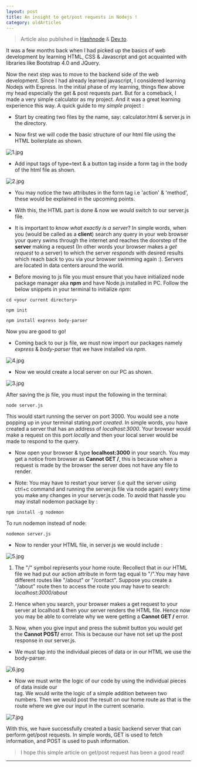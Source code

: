 ```yaml
---
layout: post 
title: An insight to get/post requests in Nodejs !
category: oldArticles
---
```


> Article also published in [Hashnode](https://surajv.hashnode.dev/) & [Dev.to](https://dev.to/surajv).

It was a few months back when I had picked up the basics of web development by learning HTML, CSS & Javascript and got acquainted with libraries like Bootstrap 4.0 and JQuery.

Now the next step was to move to the backend side of the web development. Since I had already learned javascript, I considered learning Nodejs with Express.
In the initial phase of my learning, things flew above my head especially the get & post requests part. But for a comeback, I made a very simple calculator as my project. And it was a great learning experience this way. A quick guide to my *simple* project : 

- Start by creating two files by the name, say: calculator.html & server.js in the directory.

- Now first we will code the basic structure of our html file using the HTML boilerplate as shown.

![1.jpg](https://cdn.hashnode.com/res/hashnode/image/upload/v1595857009082/N4jgYzre7.jpeg)

- Add input tags of type=text & a button tag inside a form tag in the body of the html file as shown.

![2.jpg](https://cdn.hashnode.com/res/hashnode/image/upload/v1595857102255/7eRjYma_b.jpeg)

- You may notice the two attributes in the form tag i.e 'action' & 'method', these would be explained in the upcoming points.

- With this, the HTML part is done & now we would switch to our server.js file.

- It is important to know *what exactly is a server*? In simple words, when you (would be called as a **client**) search any query in your web browser your query swims through the internet and reaches the doorstep of the **server** making a request (In other words your browser makes a *get request* to a server) to which the server *responds* with desired results which reach back to you via your browser swimming again :). Servers are located in data centers around the world.

- Before moving to js file you must ensure that you have initialized node package manager aka **npm** and have Node.js installed in PC. Follow the below snippets in your terminal to initialize *npm*:

```
cd <your current directory>
``` 
```
npm init
``` 
```
npm install express body-parser
``` 

Now you are good to go! 

- Coming back to our js file, we must now import our packages namely *express* & *body-parser* that we have installed via *npm*.

![4.jpg](https://cdn.hashnode.com/res/hashnode/image/upload/v1595861775356/6ppgQsxqo.jpeg)

- Now we would create a local server on our PC as shown. 

![3.jpg](https://cdn.hashnode.com/res/hashnode/image/upload/v1595863556156/HrD4Nmn9r.jpeg)

After saving the js file, you must input the following in the terminal: 
```
node server.js
```
This would start running the server on port 3000.
You would see a note popping up in your terminal stating *port created*. In simple words, you have created a server that has an address of *localhost:3000*. Your browser would make a request on this port *locally* and then your local server would be made to respond to the query. 

- Now open your browser & type **localhost:3000** in your search. You may get a notice from browser as **Cannot GET /**, this is because when a request is made by the browser the server does not have any file to render.

- Note: You may have to restart your server (i.e quit the server using ctrl+c command and running the server.js file via node again) every time you make any changes in your server.js code. To avoid that hassle you may install nodemon package by :

```
npm install -g nodemon
``` 
To run nodemon instead of node:
```
nodemon server.js
```

- Now to render your HTML file, in server.js we would include : 

![5.jpg](https://cdn.hashnode.com/res/hashnode/image/upload/v1595866949054/nSX6FfrxV.jpeg)

1. The "/" symbol represents your home route. Recollect that in our HTML file we had put our action attribute in form tag equal to "/".You may have different routes like "/about" or "/contact". Suppose you create a "/about" route then to access the route you may have to search: *localhost:3000/about*

2. Hence when you search, your browser makes a get request to your server at localhost & then your server renders the HTML file. Hence now you may be able to correlate why we were getting a **Cannot GET /** error.

3. Now, when you give input and press the submit button you would get the  **Cannot POST/** error. This is because our have not set up the post response in our server.js.

- We must tap into the individual pieces of data or in our HTML we use the body-parser.

![6.jpg](https://cdn.hashnode.com/res/hashnode/image/upload/v1595869769363/mrLRscoum.jpeg)

- Now we must write the logic of our code by using the individual pieces of data inside our <form> tag. We would write the logic of a simple addition between two numbers. Then we would post the result on our home route as that is the route where we give our input in the current scenario.

![7.jpg](https://cdn.hashnode.com/res/hashnode/image/upload/v1595870213966/B3lS43tBa.jpeg)

With this, we have successfully created a basic backend server that can perform get/post requests. 
In simple words, GET is used to fetch information, and POST is used to push information.

> I hope this simple article on get/post request has been a good read! 

---------------------
